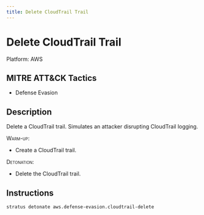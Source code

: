 ```yaml
---
title: Delete CloudTrail Trail
---
```


# Delete CloudTrail Trail




Platform: AWS

## MITRE ATT&CK Tactics


- Defense Evasion

## Description


Delete a CloudTrail trail. Simulates an attacker disrupting CloudTrail logging.

<span style="font-variant: small-caps;">Warm-up</span>: 

- Create a CloudTrail trail.

<span style="font-variant: small-caps;">Detonation</span>: 

- Delete the CloudTrail trail.


## Instructions

```bash title="Detonate with Stratus Red Team"
stratus detonate aws.defense-evasion.cloudtrail-delete
```